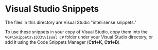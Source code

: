 # Visual Studio Snippets

The files in this directory are Visual Studio "intellisense snippets."

To use these snippets in your copy of Visual Studio, copy them into the `VC#\Snippets\1033\Visual C#` folder under your Visual Studio directory, or add it using the Code Snippets Manager (**Ctrl+K, Ctrl+B**).
